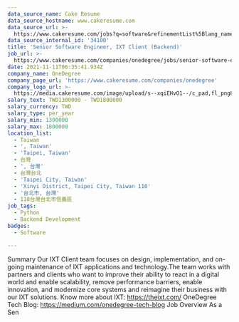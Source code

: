 ```yaml
---
data_source_name: Cake Resume
data_source_hostname: www.cakeresume.com
data_source_url: >-
  https://www.cakeresume.com/jobs?q=software&refinementList%5Blang_name%5D%5B0%5D=English&refinementList%5Bsalary_type%5D=per_year&range%5Bsalary_range%5D%5Bmin%5D=1000000&page=2
data_source_internal_id: '34100'
title: 'Senior Software Engineer, IXT Client (Backend)'
job_url: >-
  https://www.cakeresume.com/companies/onedegree/jobs/senior-software-engineer-ixt-client-backend
date: 2021-11-11T06:35:41.934Z
company_name: OneDegree
company_page_url: 'https://www.cakeresume.com/companies/onedegree'
company_logo_url: >-
  https://media.cakeresume.com/image/upload/s--xqiEHvO1--/c_pad,fl_png8,h_200,w_200/v1578296147/zhabcskfo2ifv72dmwtx.png
salary_text: TWD1300000 - TWD1800000
salary_currency: TWD
salary_type: per_year
salary_min: 1300000
salary_max: 1800000
location_list:
  - Taiwan
  - ', Taiwan'
  - 'Taipei, Taiwan'
  - 台灣
  - ', 台灣'
  - 台灣台北
  - 'Taipei City, Taiwan'
  - 'Xinyi District, Taipei City, Taiwan 110'
  - '台北市, 台灣'
  - 110台灣台北市信義區
job_tags:
  - Python
  - Backend Development
badges:
  - Software

---
```


Summary Our IXT Client team focuses on design, implementation, and on-going maintenance of IXT applications and technology.The team works with partners and clients who want to improve their ability to react in a digital world and enable scalability, remove performance barriers, enable innovation, and modernize core systems and reimagine their business with our IXT solutions. Know more about IXT: https://theixt.com/ OneDegree Tech Blog: https://medium.com/onedegree-tech-blog Job Overview As a Sen
